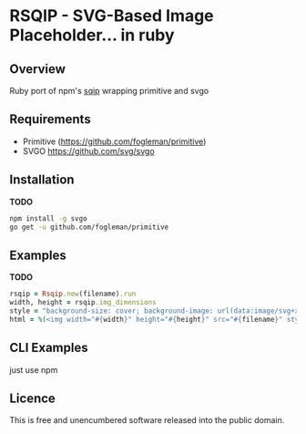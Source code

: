RSQIP - SVG-Based Image Placeholder... in ruby
====================
## Overview

Ruby port of npm's [sqip](https://github.com/technopagan/sqip) wrapping primitive and svgo


## Requirements
* Primitive (https://github.com/fogleman/primitive)
* SVGO https://github.com/svg/svgo

## Installation

**TODO**

```bash
npm install -g svgo
go get -u github.com/fogleman/primitive

```

## Examples

**TODO**

```ruby
rsqip = Rsqip.new(filename).run
width, height = rsqip.img_dimensions
style = "background-size: cover; background-image: url(data:image/svg+xml;base64,${rsqip.svg_base64encoded});"
html = %(<img width="#{width}" height="#{height}" src="#{filename}" style="#{style}" alt="Add descriptive alt text">)
```

## CLI Examples

just use npm

## Licence

This is free and unencumbered software released into the public domain.
